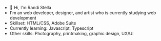 - 👋 Hi, I’m Randi Stella
- I'm an web developer, designer, and artist who is currently studying web development
- Skillset: HTML/CSS, Adobe Suite
- Currently learning: Javascript, Typescript
- Other skills: Photography, printmaking, graphic design, UX/UI

